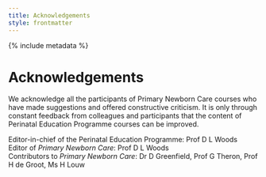 ```yaml
---
title: Acknowledgements
style: frontmatter
---
```


{% include metadata %}

# Acknowledgements

We acknowledge all the participants of Primary Newborn Care courses who have made suggestions and offered constructive criticism. It is only through constant feedback from colleagues and participants that the content of Perinatal Education Programme courses can be improved.

Editor-in-chief of the Perinatal Education Programme: Prof D L Woods  
Editor of *Primary Newborn Care*: Prof D L Woods  
Contributors to *Primary Newborn Care*: Dr D Greenfield, Prof G Theron, Prof H de Groot, Ms H Louw
